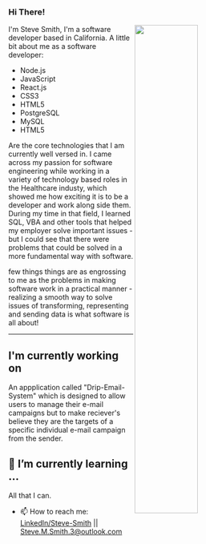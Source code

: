 ### Hi There!

[<img align="right" width="50%" src="https://github-readme-stats.vercel.app/api?username=Smith-Steve&theme=dark&show_icons=true">](https://metrics.lecoq.io/ouuan?template=classic)

I'm Steve Smith, I'm a software developer based in California. A little bit about me as a software developer:

- Node.js
- JavaScript
- React.js
- CSS3
- HTML5
- PostgreSQL
- MySQL
- HTML5


Are the core technologies that I am currently well versed in. I came across my passion for software engineering while working in a variety of technology based roles in the Healthcare industy, which showed me how exciting it is to be a developer and work along side them. During my time in that field, I learned SQL, VBA and other tools that helped my employer solve important issues - but I could see that there were problems that could be solved in a more fundamental way with software.

few things things are as engrossing to me as the problems in making software work in a practical manner - realizing a smooth way to solve issues of transforming, representing and sending data is what software is all about!

---

## I'm currently working on
An appplication called "Drip-Email-System" which is designed to allow users to manage their e-mail campaigns but to make reciever's believe they are the targets of a specific individual e-mail campaign from the sender.


## 🌱 I’m currently learning ...
All that I can.


- 📫 How to reach me:
[LinkedIn/Steve-Smith](https://www.linkedin.com/in/steve-smith1/) || [Steve.M.Smith.3@outlook.com](Steve.M.Smith.3@outlook.com)


